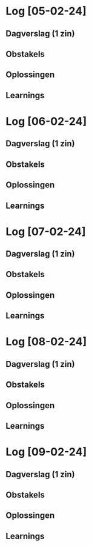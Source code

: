 # Log [05-02-24]


## Dagverslag (1 zin)

## Obstakels

## Oplossingen

## Learnings


# Log [06-02-24]


## Dagverslag (1 zin)


## Obstakels

## Oplossingen

## Learnings



# Log [07-02-24]


## Dagverslag (1 zin)


## Obstakels


## Oplossingen




## Learnings

# Log [08-02-24]


## Dagverslag (1 zin)


## Obstakels


## Oplossingen




## Learnings

# Log [09-02-24]


## Dagverslag (1 zin)


## Obstakels


## Oplossingen


## Learnings
